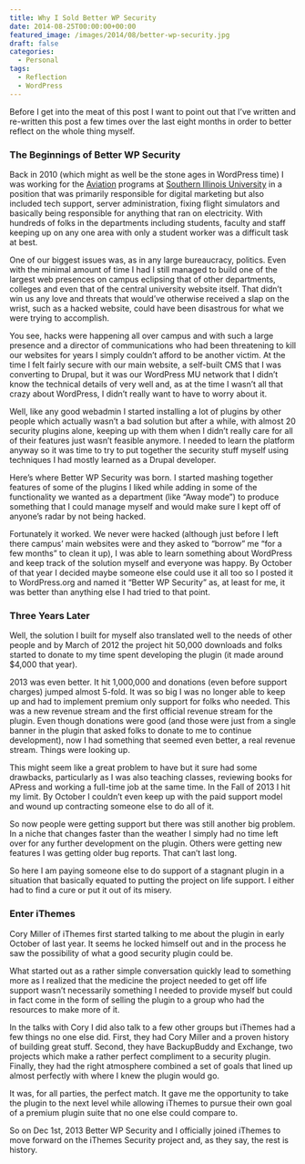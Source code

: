 ```yaml
---
title: Why I Sold Better WP Security
date: 2014-08-25T00:00:00+00:00
featured_image: /images/2014/08/better-wp-security.jpg
draft: false
categories:
  - Personal
tags:
  - Reflection
  - WordPress
---
```


Before I get into the meat of this post I want to point out that I’ve written and re-written this post a few times over the last eight months in order to better reflect on the whole thing myself.

### The Beginnings of Better WP Security

Back in 2010 (which might as well be the stone ages in WordPress time) I was working for the [Aviation][1] programs at [Southern Illinois University][2] in a position that was primarily responsible for digital marketing but also included tech support, server administration, fixing flight simulators and basically being responsible for anything that ran on electricity. With hundreds of folks in the departments including students, faculty and staff keeping up on any one area with only a student worker was a difficult task at best.

One of our biggest issues was, as in any large bureaucracy, politics. Even with the minimal amount of time I had I still managed to build one of the largest web presences on campus eclipsing that of other departments, colleges and even that of the central university website itself. That didn’t win us any love and threats that would’ve otherwise received a slap on the wrist, such as a hacked website, could have been disastrous for what we were trying to accomplish.

You see, hacks were happening all over campus and with such a large presence and a director of communications who had been threatening to kill our websites for years I simply couldn’t afford to be another victim. At the time I felt fairly secure with our main website, a self-built CMS that I was converting to Drupal, but it was our WordPress MU network that I didn’t know the technical details of very well and, as at the time I wasn’t all that crazy about WordPress, I didn’t really want to have to worry about it.

Well, like any good webadmin I started installing a lot of plugins by other people which actually wasn’t a bad solution but after a while, with almost 20 security plugins alone, keeping up with them when I didn’t really care for all of their features just wasn’t feasible anymore. I needed to learn the platform anyway so it was time to try to put together the security stuff myself using techniques I had mostly learned as a Drupal developer.

Here’s where Better WP Security was born. I started mashing together features of some of the plugins I liked while adding in some of the functionality we wanted as a department (like “Away mode”) to produce something that I could manage myself and would make sure I kept off of anyone’s radar by not being hacked.

Fortunately it worked. We never were hacked (although just before I left there campus’ main websites were and they asked to “borrow” me “for a few months” to clean it up), I was able to learn something about WordPress and keep track of the solution myself and everyone was happy. By October of that year I decided maybe someone else could use it all too so I posted it to WordPress.org and named it “Better WP Security” as, at least for me, it was better than anything else I had tried to that point.

### Three Years Later

Well, the solution I built for myself also translated well to the needs of other people and by March of 2012 the project hit 50,000 downloads and folks started to donate to my time spent developing the plugin (it made around $4,000 that year).

2013 was even better. It hit 1,000,000 and donations (even before support charges) jumped almost 5-fold. It was so big I was no longer able to keep up and had to implement premium only support for folks who needed. This was a new revenue stream and the first official revenue stream for the plugin. Even though donations were good (and those were just from a single banner in the plugin that asked folks to donate to me to continue development), now I had something that seemed even better, a real revenue stream. Things were looking up.

This might seem like a great problem to have but it sure had some drawbacks, particularly as I was also teaching classes, reviewing books for APress and working a full-time job at the same time. In the Fall of 2013 I hit my limit. By October I couldn’t even keep up with the paid support model and wound up contracting someone else to do all of it.

So now people were getting support but there was still another big problem. In a niche that changes faster than the weather I simply had no time left over for any further development on the plugin. Others were getting new features I was getting older bug reports. That can’t last long.

So here I am paying someone else to do support of a stagnant plugin in a situation that basically equated to putting the project on life support. I either had to find a cure or put it out of its misery.

### Enter iThemes

Cory Miller of iThemes first started talking to me about the plugin in early October of last year. It seems he locked himself out and in the process he saw the possibility of what a good security plugin could be.

What started out as a rather simple conversation quickly lead to something more as I realized that the medicine the project needed to get off life support wasn’t necessarily something I needed to provide myself but could in fact come in the form of selling the plugin to a group who had the resources to make more of it.

In the talks with Cory I did also talk to a few other groups but iThemes had a few things no one else did. First, they had Cory Miller and a proven history of building great stuff. Second, they have BackupBuddy and Exchange, two projects which make a rather perfect compliment to a security plugin. Finally, they had the right atmosphere combined a set of goals that lined up almost perfectly with where I knew the plugin would go.

It was, for all parties, the perfect match. It gave me the opportunity to take the plugin to the next level while allowing iThemes to pursue their own goal of a premium plugin suite that no one else could compare to.

So on Dec 1st, 2013 Better WP Security and I officially joined iThemes to move forward on the iThemes Security project and, as they say, the rest is history.

 [1]: http://www.aviation.siu.edu "SIU Aviation"
 [2]: http://www.siu.edu "Southern Illinois University"